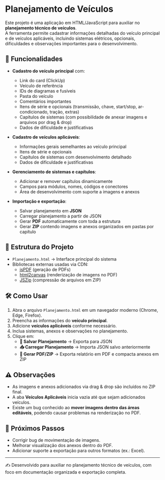 # Planejamento de Veículos

Este projeto é uma aplicação em HTML/JavaScript para auxiliar no **planejamento técnico de veículos**.  
A ferramenta permite cadastrar informações detalhadas do veículo principal e de veículos aplicáveis, incluindo sistemas elétricos, opcionais, dificuldades e observações importantes para o desenvolvimento.

## 🚀 Funcionalidades

- **Cadastro do veículo principal** com:
  - Link do card (ClickUp)
  - Veículo de referência
  - IDs de diagramas e fusíveis
  - Pasta do veículo
  - Comentários importantes
  - Itens de série e opcionais (transmissão, chave, start/stop, ar-condicionado, tração, extras)
  - Capítulos de sistemas (com possibilidade de anexar imagens e arquivos por drag & drop)
  - Dados de dificuldade e justificativas

- **Cadastro de veículos aplicáveis**:
  - Informações gerais semelhantes ao veículo principal
  - Itens de série e opcionais
  - Capítulos de sistemas com desenvolvimento detalhado
  - Dados de dificuldade e justificativas

- **Gerenciamento de sistemas e capítulos**:
  - Adicionar e remover capítulos dinamicamente
  - Campos para módulos, nomes, códigos e conectores
  - Área de desenvolvimento com suporte a imagens e anexos

- **Importação e exportação**:
  - Salvar planejamento em **JSON**
  - Carregar planejamento a partir de JSON
  - Gerar **PDF** automaticamente com toda a estrutura
  - Gerar **ZIP** contendo imagens e anexos organizados em pastas por capítulo

## 📂 Estrutura do Projeto

- `Planejamento.html` → Interface principal do sistema  
- Bibliotecas externas usadas via CDN:
  - [jsPDF](https://github.com/parallax/jsPDF) (geração de PDFs)
  - [html2canvas](https://github.com/niklasvh/html2canvas) (renderização de imagens no PDF)
  - [JSZip](https://stuk.github.io/jszip/) (compressão de arquivos em ZIP)

## 🛠️ Como Usar

1. Abra o arquivo `Planejamento.html` em um navegador moderno (Chrome, Edge, Firefox).
2. Preencha as informações do **veículo principal**.
3. Adicione **veículos aplicáveis** conforme necessário.
4. Inclua sistemas, anexos e observações no planejamento.
5. Clique em:
   - **💾 Salvar Planejamento** → Exporta para JSON
   - **📥 Carregar Planejamento** → Importa JSON salvo anteriormente
   - **📄 Gerar PDF/ZIP** → Exporta relatório em PDF e compacta anexos em ZIP

## ⚠️ Observações

- As imagens e anexos adicionados via drag & drop são incluídos no ZIP final.
- A aba **Veículos Aplicáveis** inicia vazia até que sejam adicionados veículos.
- Existe um bug conhecido ao **mover imagens dentro das áreas editáveis**, podendo causar problemas na renderização no PDF.

## 📌 Próximos Passos

- Corrigir bug de movimentação de imagens.
- Melhorar visualização dos anexos dentro do PDF.
- Adicionar suporte a exportação para outros formatos (ex.: Excel).

---

✍️ Desenvolvido para auxiliar no planejamento técnico de veículos, com foco em documentação organizada e exportação completa.
